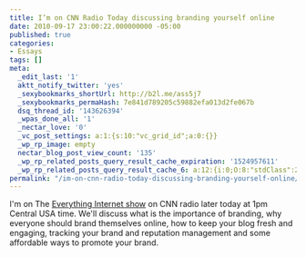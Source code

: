 ```yaml
---
title: I’m on CNN Radio Today discussing branding yourself online
date: 2010-09-17 23:00:22.000000000 -05:00
published: true
categories:
- Essays
tags: []
meta:
  _edit_last: '1'
  aktt_notify_twitter: 'yes'
  _sexybookmarks_shortUrl: http://b2l.me/ass5j7
  _sexybookmarks_permaHash: 7e841d789205c59882efa013d2fe067b
  dsq_thread_id: '143626394'
  _wpas_done_all: '1'
  _nectar_love: '0'
  _vc_post_settings: a:1:{s:10:"vc_grid_id";a:0:{}}
  _wp_rp_image: empty
  nectar_blog_post_view_count: '135'
  _wp_rp_related_posts_query_result_cache_expiration: '1524957611'
  _wp_rp_related_posts_query_result_cache_6: a:12:{i:0;O:8:"stdClass":2:{s:7:"post_id";s:4:"3034";s:5:"score";s:17:"54.67456265851757";}i:1;O:8:"stdClass":2:{s:7:"post_id";s:4:"2436";s:5:"score";s:17:"54.67456265851757";}i:2;O:8:"stdClass":2:{s:7:"post_id";s:4:"2779";s:5:"score";s:18:"48.261793984602754";}i:3;O:8:"stdClass":2:{s:7:"post_id";s:4:"4206";s:5:"score";s:17:"48.19161134498022";}i:4;O:8:"stdClass":2:{s:7:"post_id";s:4:"3254";s:5:"score";s:17:"48.19161134498022";}i:5;O:8:"stdClass":2:{s:7:"post_id";s:4:"3251";s:5:"score";s:17:"48.19161134498022";}i:6;O:8:"stdClass":2:{s:7:"post_id";s:4:"3234";s:5:"score";s:17:"48.19161134498022";}i:7;O:8:"stdClass":2:{s:7:"post_id";s:4:"1265";s:5:"score";s:17:"48.19161134498022";}i:8;O:8:"stdClass":2:{s:7:"post_id";s:4:"3535";s:5:"score";s:17:"41.77884267106539";}i:9;O:8:"stdClass":2:{s:7:"post_id";s:4:"2610";s:5:"score";s:17:"41.77884267106539";}i:10;O:8:"stdClass":2:{s:7:"post_id";s:4:"1280";s:5:"score";s:18:"26.386390884866454";}i:11;O:8:"stdClass":2:{s:7:"post_id";s:3:"724";s:5:"score";s:17:"21.28537378251337";}}
permalink: "/im-on-cnn-radio-today-discussing-branding-yourself-online/"
---
```

I'm on The <a href="http://www.eiradioshow.com/" rel="nofollow">Everything Internet show</a> on CNN radio later today at 1pm Central USA time. We'll discuss what is the importance of branding, why everyone should brand themselves online, how to keep your blog fresh and engaging, tracking your brand and reputation management and some affordable ways to promote your brand.</p>
